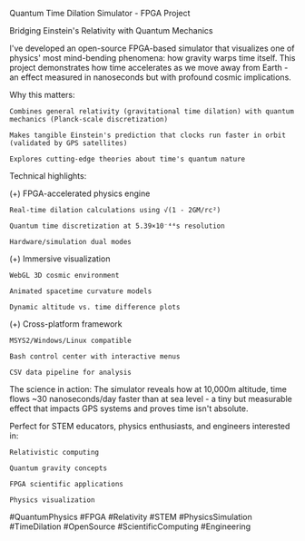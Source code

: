 Quantum Time Dilation Simulator - FPGA Project

Bridging Einstein's Relativity with Quantum Mechanics

I've developed an open-source FPGA-based simulator that visualizes one of physics' most mind-bending phenomena: how gravity warps time itself. This project demonstrates how time accelerates as we move away from Earth - an effect measured in nanoseconds but with profound cosmic implications.

Why this matters:

    Combines general relativity (gravitational time dilation) with quantum mechanics (Planck-scale discretization)

    Makes tangible Einstein's prediction that clocks run faster in orbit (validated by GPS satellites)

    Explores cutting-edge theories about time's quantum nature

Technical highlights:

(+) FPGA-accelerated physics engine

    Real-time dilation calculations using √(1 - 2GM/rc²)

    Quantum time discretization at 5.39×10⁻⁴⁴s resolution

    Hardware/simulation dual modes

(+) Immersive visualization

    WebGL 3D cosmic environment

    Animated spacetime curvature models

    Dynamic altitude vs. time difference plots

(+) Cross-platform framework

    MSYS2/Windows/Linux compatible

    Bash control center with interactive menus

    CSV data pipeline for analysis

The science in action:
The simulator reveals how at 10,000m altitude, time flows ~30 nanoseconds/day faster than at sea level - a tiny but measurable effect that impacts GPS systems and proves time isn't absolute.

Perfect for STEM educators, physics enthusiasts, and engineers interested in:

    Relativistic computing

    Quantum gravity concepts

    FPGA scientific applications

    Physics visualization



#QuantumPhysics #FPGA #Relativity #STEM #PhysicsSimulation #TimeDilation #OpenSource #ScientificComputing #Engineering
